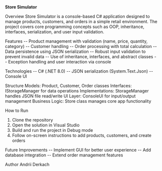 **Store Simulator**

Overview
Store Simulator is a console-based C# application designed to manage products, customers, and orders in a simple retail environment. The project covers core programming concepts such as OOP, inheritance, interfaces, serialization, and user input validation.

Features
-- Product management with validation (name, price, quantity, category)
-- Customer handling
-- Order processing with total calculation
-- Data persistence using JSON serialization
-- Robust input validation to prevent invalid data
-- Use of inheritance, interfaces, and abstract classes
-- Exception handling and user interaction via console


Technologies
-- C# (.NET 8.0)
-- JSON serialization (System.Text.Json)
-- Console UI

Structure
Models: Product, Customer, Order classes
Interfaces: IStorageManager for data operations
Implementations: StorageManager handles JSON file read/write
UI Layer: ConsoleUI for input/output management
Business Logic: Store class manages core app functionality

How to Run
1. Clone the repository
2. Open the solution in Visual Studio
3. Build and run the project in Debug mode
4. Follow on-screen instructions to add products, customers, and create orders

Future Improvements
-- Implement GUI for better user experience
-- Add database integration
-- Extend order management features

Author
Andrii Derkach

